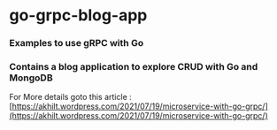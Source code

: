 # go-grpc-blog-app

### Examples to use gRPC with Go
### Contains a blog application to explore CRUD with Go and MongoDB

For More details goto this article : [https://akhilt.wordpress.com/2021/07/19/microservice-with-go-grpc/](https://akhilt.wordpress.com/2021/07/19/microservice-with-go-grpc/)
